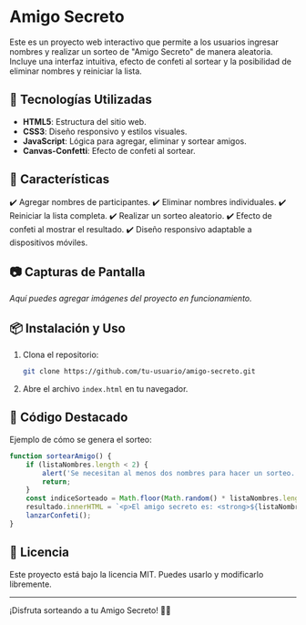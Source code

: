 # Amigo Secreto

Este es un proyecto web interactivo que permite a los usuarios ingresar nombres y realizar un sorteo de "Amigo Secreto" de manera aleatoria. Incluye una interfaz intuitiva, efecto de confeti al sortear y la posibilidad de eliminar nombres y reiniciar la lista.

## 🚀 Tecnologías Utilizadas

- **HTML5**: Estructura del sitio web.
- **CSS3**: Diseño responsivo y estilos visuales.
- **JavaScript**: Lógica para agregar, eliminar y sortear amigos.
- **Canvas-Confetti**: Efecto de confeti al sortear.

## 📌 Características

✔️ Agregar nombres de participantes. ✔️ Eliminar nombres individuales. ✔️ Reiniciar la lista completa. ✔️ Realizar un sorteo aleatorio. ✔️ Efecto de confeti al mostrar el resultado. ✔️ Diseño responsivo adaptable a dispositivos móviles.

## 📷 Capturas de Pantalla

*Aquí puedes agregar imágenes del proyecto en funcionamiento.*

## 📦 Instalación y Uso

1. Clona el repositorio:
   ```bash
   git clone https://github.com/tu-usuario/amigo-secreto.git
   ```
2. Abre el archivo `index.html` en tu navegador.

## 📜 Código Destacado

Ejemplo de cómo se genera el sorteo:

```js
function sortearAmigo() {
    if (listaNombres.length < 2) {
        alert('Se necesitan al menos dos nombres para hacer un sorteo.');
        return;
    }
    const indiceSorteado = Math.floor(Math.random() * listaNombres.length);
    resultado.innerHTML = `<p>El amigo secreto es: <strong>${listaNombres[indiceSorteado]}</strong></p>`;
    lanzarConfeti();
}
```

## 📜 Licencia

Este proyecto está bajo la licencia MIT. Puedes usarlo y modificarlo libremente.

---

¡Disfruta sorteando a tu Amigo Secreto! 🎁🎉

